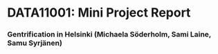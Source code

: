 # DATA11001: Mini Project Report
### Gentrification in Helsinki (Michaela Söderholm, Sami Laine, Samu Syrjänen)


